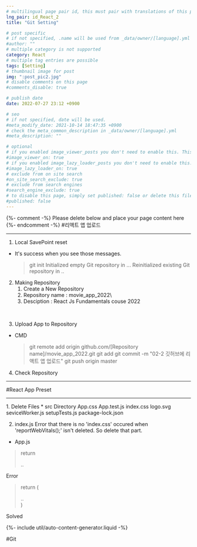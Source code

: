 ```yaml
---
# multilingual page pair id, this must pair with translations of this page. (This name must be unique)
lng_pair: id_React_2
title: "Git Setting"

# post specific
# if not specified, .name will be used from _data/owner/[language].yml
#author: ""
# multiple category is not supported
category: React
# multiple tag entries are possible
tags: [Setting]
# thumbnail image for post
img: ":post_pic2.jpg"
# disable comments on this page
#comments_disable: true

# publish date
date: 2022-07-27 23:12 +0900

# seo
# if not specified, date will be used.
#meta_modify_date: 2021-10-14 18:47:35 +0900
# check the meta_common_description in _data/owner/[language].yml
#meta_description: ""

# optional
# if you enabled image_viewer_posts you don't need to enable this. This is only if image_viewer_posts = false
#image_viewer_on: true
# if you enabled image_lazy_loader_posts you don't need to enable this. This is only if image_lazy_loader_posts = false
#image_lazy_loader_on: true
# exclude from on site search
#on_site_search_exclude: true
# exclude from search engines
#search_engine_exclude: true
# to disable this page, simply set published: false or delete this file
#published: false
---
```


{%- comment -%} Please delete below and place your page content here {%- endcomment -%}
#리액트 앱 업로드
<hr>

1. Local SavePoint reset
* It's success when you see those messages.
  > git init
  > Initialized empty Git repository in ...
  > Reinitialized existing Git repository in ..

2. Making Repository
   1. Create a New Repository
   2. Repository name : movie_app_2022\
   3. Desciption : React Js Fundamentals couse 2022
<br>

3. Upload App to Repository
* CMD
  > git remote add origin github.com/[Repository name]/movie_app_2022.git
  > git add
  > git commit -m "02-2 깃허브에 리액트 앱 업로드"
  > git push origin master

4. Check Repository

<hr>

#React App Preset
<hr>
1. Delete Files
  * src Directory
    App.css
    App.test.js
    index.css
    logo.svg
    seviceWorker.js
    setupTests.js
    package-lock.json

2. index.js
   Error that there is no 'index.css' occured when 'reportWebVitals();' isn't deleted.
   So delete that part.

* App.js
 > return
    <div> .. </div>

Error

 > return (
    <div> .. </div>
)

Solved

{%- include util/auto-content-generator.liquid -%}

<!-- outline-start -->

#Git

<!-- outline-end -->
